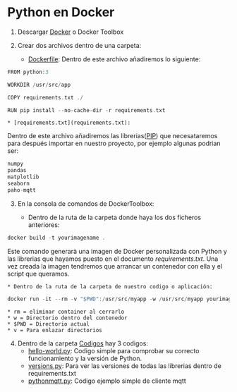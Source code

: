 # Python en Docker
1. Descargar [Docker](https://docs.docker.com/docker-for-windows/install/) o Docker Toolbox

2. Crear dos archivos dentro de una carpeta:

	* [Dockerfile](Dockerfile): Dentro de este archivo añadiremos lo siguiente:
```cpp
FROM python:3

WORKDIR /usr/src/app

COPY requirements.txt ./

RUN pip install --no-cache-dir -r requirements.txt
```

	* [requirements.txt](requirements.txt):
Dentro de este archivo añadiremos las librerias([PIP](https://pypi.org/project/pip/)) que necesataremos para después importar en nuestro proyecto, por ejemplo algunas podrian ser:
```cpp
numpy
pandas
matplotlib
seaborn
paho-mqtt
```

3. En la consola de comandos de DockerToolbox:

	* Dentro de la ruta de la carpeta donde haya los dos ficheros anteriores:
```cpp
docker build -t yourimagename .
```
Este comando generarà una imagen de Docker personalizada con Python y las librerias que hayamos puesto en el documento _requirements.txt_. 
Una vez creada la imagen tendremos que arrancar un contenedor con ella y el script que queramos.

	* Dentro de la ruta de la carpeta de nuestro codigo o aplicación:
```cpp
docker run -it --rm -v "$PWD":/usr/src/myapp -w /usr/src/myapp yourimagename python yourscript.py 
```
	* rm = eliminar container al cerrarlo
	* w = Directorio dentro del contenedor
	* $PWD = Directorio actual
	* v = Para enlazar directorios


4. Dentro de la carpeta [Codigos](Codigos) hay 3 codigos:
	* [hello-world.py](Codigos/hello-world.py): Codigo simple para comprobar su correcto funcionamiento y la versión de Python.
	* [versions.py](Codigos/versions.py): Para ver las versiones de todas las librerias dentro de requirements.txt
	* [pythonmqtt.py](Codigos/pythonmqtt.py): Codigo ejemplo simple de cliente mqtt
